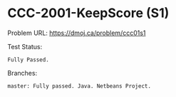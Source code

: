 # CCC-2001-KeepScore (S1)

Problem URL:
    https://dmoj.ca/problem/ccc01s1
    
Test Status:
    
    Fully Passed.
    
Branches:

    master: Fully passed. Java. Netbeans Project.

